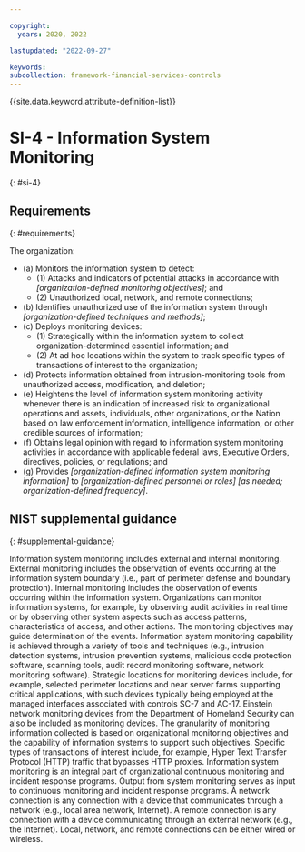 ```yaml
---

copyright:
  years: 2020, 2022

lastupdated: "2022-09-27"

keywords: 
subcollection: framework-financial-services-controls
---
```


{{site.data.keyword.attribute-definition-list}}

         
# SI-4 - Information System Monitoring
{: #si-4}

## Requirements
{: #requirements}

The organization:

- (a) Monitors the information system to detect:
    - (1) Attacks and indicators of potential attacks in accordance with _[organization-defined monitoring objectives]_; and
    - (2) Unauthorized local, network, and remote connections;
- (b) Identifies unauthorized use of the information system through _[organization-defined techniques and methods]_;
- (c) Deploys monitoring devices:
    - (1) Strategically within the information system to collect organization-determined essential information; and
    - (2) At ad hoc locations within the system to track specific types of transactions of interest to the organization;
- (d) Protects information obtained from intrusion-monitoring tools from unauthorized access, modification, and deletion;
- (e) Heightens the level of information system monitoring activity whenever there is an indication of increased risk to organizational operations and assets, individuals, other organizations, or the Nation based on law enforcement information, intelligence information, or other credible sources of information;
- (f) Obtains legal opinion with regard to information system monitoring activities in accordance with applicable federal laws, Executive Orders, directives, policies, or regulations; and
- (g) Provides _[organization-defined information system monitoring information]_ to _[organization-defined personnel or roles]_ _[as needed; organization-defined frequency]_.

## NIST supplemental guidance
{: #supplemental-guidance}

Information system monitoring includes external and internal monitoring. External monitoring includes the observation of events occurring at the information system boundary (i.e., part of perimeter defense and boundary protection). Internal monitoring includes the observation of events occurring within the information system. Organizations can monitor information systems, for example, by observing audit activities in real time or by observing other system aspects such as access patterns, characteristics of access, and other actions. The monitoring objectives may guide determination of the events. Information system monitoring capability is achieved through a variety of tools and techniques (e.g., intrusion detection systems, intrusion prevention systems, malicious code protection software, scanning tools, audit record monitoring software, network monitoring software). Strategic locations for monitoring devices include, for example, selected perimeter locations and near server farms supporting critical applications, with such devices typically being employed at the managed interfaces associated with controls SC-7 and AC-17. Einstein network monitoring devices from the Department of Homeland Security can also be included as monitoring devices. The granularity of monitoring information collected is based on organizational monitoring objectives and the capability of information systems to support such objectives. Specific types of transactions of interest include, for example, Hyper Text Transfer Protocol (HTTP) traffic that bypasses HTTP proxies. Information system monitoring is an integral part of organizational continuous monitoring and incident response programs. Output from system monitoring serves as input to continuous monitoring and incident response programs. A network connection is any connection with a device that communicates through a network (e.g., local area network, Internet). A remote connection is any connection with a device communicating through an external network (e.g., the Internet). Local, network, and remote connections can be either wired or wireless.



